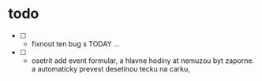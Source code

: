 # todo

- [ ] - fixnout ten bug s TODAY ...
- [ ] - osetrit add event formular, a hlavne hodiny at nemuzou byt zaporne. a automaticky prevest desetinou tecku na carku,

